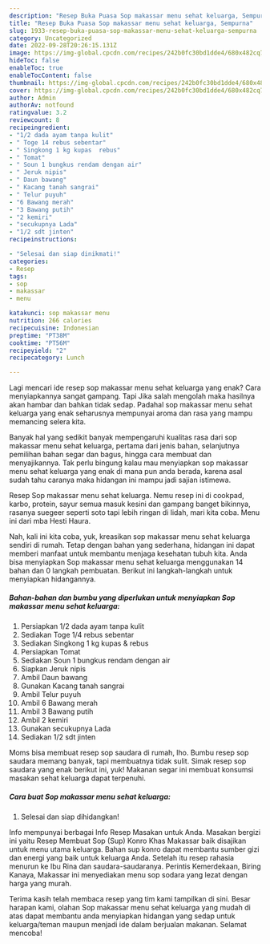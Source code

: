 ```yaml
---
description: "Resep Buka Puasa Sop makassar menu sehat keluarga, Sempurna"
title: "Resep Buka Puasa Sop makassar menu sehat keluarga, Sempurna"
slug: 1933-resep-buka-puasa-sop-makassar-menu-sehat-keluarga-sempurna
category: Uncategorized
date: 2022-09-28T20:26:15.131Z
image: https://img-global.cpcdn.com/recipes/242b0fc30bd1dde4/680x482cq70/sop-makassar-menu-sehat-keluarga-foto-resep-utama.jpg
hideToc: false
enableToc: true
enableTocContent: false
thumbnail: https://img-global.cpcdn.com/recipes/242b0fc30bd1dde4/680x482cq70/sop-makassar-menu-sehat-keluarga-foto-resep-utama.jpg
cover: https://img-global.cpcdn.com/recipes/242b0fc30bd1dde4/680x482cq70/sop-makassar-menu-sehat-keluarga-foto-resep-utama.jpg
author: Admin
authorAv: notfound
ratingvalue: 3.2
reviewcount: 8
recipeingredient:
- "1/2 dada ayam tanpa kulit"
- " Toge 14 rebus sebentar"
- " Singkong 1 kg kupas  rebus"
- " Tomat"
- " Soun 1 bungkus rendam dengan air"
- " Jeruk nipis"
- " Daun bawang"
- " Kacang tanah sangrai"
- " Telur puyuh"
- "6 Bawang merah"
- "3 Bawang putih"
- "2 kemiri"
- "secukupnya Lada"
- "1/2 sdt jinten"
recipeinstructions:

- "Selesai dan siap dinikmati!"
categories:
- Resep
tags:
- sop
- makassar
- menu

katakunci: sop makassar menu 
nutrition: 266 calories
recipecuisine: Indonesian
preptime: "PT38M"
cooktime: "PT56M"
recipeyield: "2"
recipecategory: Lunch

---
```



Lagi mencari ide resep sop makassar menu sehat keluarga yang enak? Cara menyiapkannya sangat gampang. Tapi Jika salah mengolah maka hasilnya akan hambar dan bahkan tidak sedap. Padahal sop makassar menu sehat keluarga yang enak seharusnya mempunyai aroma dan rasa yang mampu memancing selera kita.


Banyak hal yang sedikit banyak mempengaruhi kualitas rasa dari sop makassar menu sehat keluarga, pertama dari jenis bahan, selanjutnya pemilihan bahan segar dan bagus, hingga cara membuat dan menyajikannya. Tak perlu bingung kalau mau menyiapkan sop makassar menu sehat keluarga yang enak di mana pun anda berada, karena asal sudah tahu caranya maka hidangan ini mampu jadi sajian istimewa.

Resep Sop makassar menu sehat keluarga. Nemu resep ini di cookpad, karbo, protein, sayur semua masuk kesini dan gampang banget bikinnya, rasanya suegeer seperti soto tapi lebih ringan di lidah, mari kita coba. Menu ini dari mba Hesti Haura.


Nah, kali ini kita coba, yuk, kreasikan sop makassar menu sehat keluarga sendiri di rumah. Tetap dengan bahan yang sederhana, hidangan ini dapat memberi manfaat untuk membantu menjaga kesehatan tubuh kita. Anda bisa menyiapkan Sop makassar menu sehat keluarga menggunakan 14 bahan dan 0 langkah pembuatan. Berikut ini langkah-langkah untuk menyiapkan hidangannya.

<!--inarticleads1-->

##### Bahan-bahan dan bumbu yang diperlukan untuk menyiapkan Sop makassar menu sehat keluarga:

1. Persiapkan 1/2 dada ayam tanpa kulit
1. Sediakan  Toge 1/4 rebus sebentar
1. Sediakan  Singkong 1 kg kupas &amp; rebus
1. Persiapkan  Tomat
1. Sediakan  Soun 1 bungkus rendam dengan air
1. Siapkan  Jeruk nipis
1. Ambil  Daun bawang
1. Gunakan  Kacang tanah sangrai
1. Ambil  Telur puyuh
1. Ambil 6 Bawang merah
1. Ambil 3 Bawang putih
1. Ambil 2 kemiri
1. Gunakan secukupnya Lada
1. Sediakan 1/2 sdt jinten


Moms bisa membuat resep sop saudara di rumah, lho. Bumbu resep sop saudara memang banyak, tapi membuatnya tidak sulit. Simak resep sop saudara yang enak berikut ini, yuk! Makanan segar ini membuat konsumsi masakan sehat keluarga dapat terpenuhi. 

<!--inarticleads2-->

##### Cara buat Sop makassar menu sehat keluarga:


1. Selesai dan siap dihidangkan!

Info mempunyai berbagai Info Resep Masakan untuk Anda. Masakan bergizi ini yaitu Resep Membuat Sop (Sup) Konro Khas Makassar baik disajikan untuk menu utama keluarga. Bahan sup konro dapat membantu sumber gizi dan energi yang baik untuk keluarga Anda. Setelah itu resep rahasia menurun ke Ibu Rina dan saudara-saudaranya. Perintis Kemerdekaan, Biring Kanaya, Makassar ini menyediakan menu sop sodara yang lezat dengan harga yang murah. 

Terima kasih telah membaca resep yang tim kami tampilkan di sini. Besar harapan kami, olahan Sop makassar menu sehat keluarga yang mudah di atas dapat membantu anda menyiapkan hidangan yang sedap untuk keluarga/teman maupun menjadi ide dalam berjualan makanan. Selamat mencoba!
